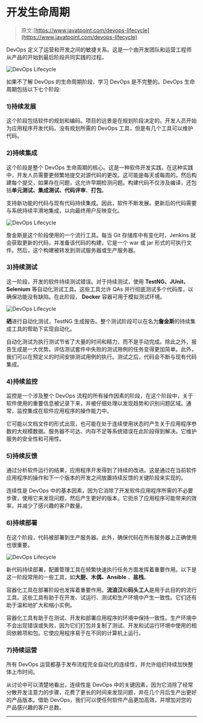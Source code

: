 # 开发生命周期

> 原文:[https://www.javatpoint.com/devops-lifecycle](https://www.javatpoint.com/devops-lifecycle)

DevOps 定义了运营和开发之间的敏捷关系。这是一个由开发团队和运营工程师从产品的开始到最后阶段共同实践的过程。

![DevOps Lifecycle](../Images/b7271c8e8f1a4190201b7ff832913c78.png)

如果不了解 DevOps 的生命周期阶段，学习 DevOps 是不完整的。DevOps 生命周期包括以下七个阶段:

### 1)持续发展

这个阶段包括软件的规划和编码。项目的远景是在规划阶段决定的。开发人员开始为应用程序开发代码。没有规划所需的 DevOps 工具，但是有几个工具可以维护代码。

### 2)持续集成

这个阶段是整个 DevOps 生命周期的核心。这是一种软件开发实践，在这种实践中，开发人员需要更频繁地提交对源代码的更改。这可能是每天或每周的。然后构建每个提交，如果存在问题，这允许早期检测问题。构建代码不仅涉及编译，还包括**单元测试、集成测试、代码评审**、**打包**。

支持新功能的代码与现有代码持续集成。因此，软件不断发展。更新后的代码需要与系统持续平滑地集成，以向最终用户反映变化。

![DevOps Lifecycle](../Images/f09ce8f55fa8e73df53e85fe26947334.png)

詹金斯是这个阶段使用的一个流行工具。每当 Git 存储库中有变化时，Jenkins 就会获取更新的代码，并准备该代码的构建，它是一个 war 或 jar 形式的可执行文件。然后，这个构建被转发到测试服务器或生产服务器。

### 3)持续测试

这一阶段，开发的软件持续测试错误。对于持续测试，使用 **TestNG、JUnit、Selenium** 等自动化测试工具。这些工具允许 QAs 并行彻底测试多个代码库，以确保功能没有缺陷。在此阶段， **Docker** 容器可用于模拟测试环境。

![DevOps Lifecycle](../Images/25ba75f7cd88a155cd009089047e5095.png)

**硒**进行自动化测试，TestNG 生成报告。整个测试阶段可以在名为**詹金斯**的持续集成工具的帮助下实现自动化。

自动化测试为执行测试节省了大量的时间和精力，而不是手动完成。除此之外，报告生成是一大优势。评估测试套件中失败的测试用例的任务变得更加简单。此外，我们可以在预定义的时间安排测试用例的执行。测试之后，代码会不断与现有代码集成。

### 4)持续监控

监控是一个涉及整个 DevOps 流程的所有操作因素的阶段，在这个阶段中，关于软件使用的重要信息被记录下来，并被仔细处理以发现趋势和识别问题区域。通常，监控集成在软件应用程序的操作能力中。

它可能以文档文件的形式出现，也可能在处于连续使用状态时产生关于应用程序参数的大规模数据。服务器不可达、内存不足等系统错误在此阶段得到解决。它维护服务的安全性和可用性。

### 5)持续反馈

通过分析软件运行的结果，应用程序开发得到了持续的改进。这是通过在当前软件应用程序的操作和下一个版本的开发之间放置持续反馈的关键阶段来实现的。

连续性是 DevOps 中的基本因素，因为它消除了开发软件应用程序所需的不必要步骤，使用它来发现问题，然后产生更好的版本。它扼杀了应用程序可能带来的效率，并减少了感兴趣的客户数量。

### 6)持续部署

在这个阶段，代码被部署到生产服务器。此外，确保代码在所有服务器上正确使用也很重要。

![DevOps Lifecycle](../Images/385852023a9307c927f11ad91de82329.png)

新代码持续部署，配置管理工具在频繁快速执行任务方面发挥着重要作用。以下是这一阶段常用的一些工具，如**大厨、木偶、Ansible** 、**盐栈**。

容器化工具在部署阶段也发挥着重要作用。**流浪汉**和**码头工人**是用于此目的的流行工具。这些工具有助于在开发、试运行、测试和生产环境中产生一致性。它们还有助于温和地扩大和缩小实例。

容器化工具有助于在测试、开发和部署应用程序的环境中保持一致性。生产环境中不会出现错误或失败，因为它们打包并复制了测试、开发和试运行环境中使用的相同依赖项和包。它使应用程序易于在不同的计算机上运行。

### 7)持续运营

所有 DevOps 运营都基于发布流程完全自动化的连续性，并允许组织持续加快整体上市时间。

从讨论中可以清楚地看出，连续性是 DevOps 中的关键因素，因为它消除了经常分散开发注意力的步骤，花费了更长的时间来发现问题，并在几个月后生产出更好的产品版本。借助 DevOps，我们可以使任何软件产品更加高效，并增加对您的产品感兴趣的客户总数。

* * *